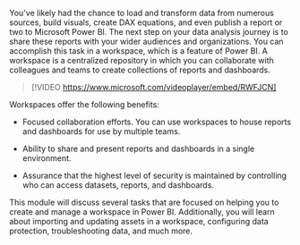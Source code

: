 You've likely had the chance to load and transform data from numerous sources, build visuals, create DAX equations, and even publish a report or two to Microsoft Power BI. The next step on your data analysis journey is to share these reports with your wider audiences and organizations. You can accomplish this task in a workspace, which is a feature of Power BI. A workspace is a centralized repository in which you can collaborate with colleagues and teams to create collections of reports and dashboards.

> [!VIDEO https://www.microsoft.com/videoplayer/embed/RWFJCN]

Workspaces offer the following benefits:

-   Focused collaboration efforts. You can use workspaces to house reports and dashboards for use by multiple teams.

-   Ability to share and present reports and dashboards in a single environment.

-   Assurance that the highest level of security is maintained by controlling who can access datasets, reports, and dashboards.

This module will discuss several tasks that are focused on helping you to create and manage a workspace in Power BI. Additionally, you will learn about importing and updating assets in a workspace, configuring data protection, troubleshooting data, and much more.

